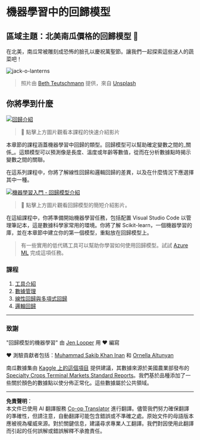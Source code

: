 <!--
CO_OP_TRANSLATOR_METADATA:
{
  "original_hash": "508582278dbb8edd2a8a80ac96ef416c",
  "translation_date": "2025-08-29T20:13:15+00:00",
  "source_file": "2-Regression/README.md",
  "language_code": "mo"
}
-->
# 機器學習中的回歸模型
## 區域主題：北美南瓜價格的回歸模型 🎃

在北美，南瓜常被雕刻成恐怖的臉孔以慶祝萬聖節。讓我們一起探索這些迷人的蔬菜吧！

![jack-o-lanterns](../../../translated_images/jack-o-lanterns.181c661a9212457d7756f37219f660f1358af27554d856e5a991f16b4e15337c.mo.jpg)
> 照片由 <a href="https://unsplash.com/@teutschmann?utm_source=unsplash&utm_medium=referral&utm_content=creditCopyText">Beth Teutschmann</a> 提供，來自 <a href="https://unsplash.com/s/photos/jack-o-lanterns?utm_source=unsplash&utm_medium=referral&utm_content=creditCopyText">Unsplash</a>
  
## 你將學到什麼

[![回歸介紹](https://img.youtube.com/vi/5QnJtDad4iQ/0.jpg)](https://youtu.be/5QnJtDad4iQ "回歸介紹影片 - 點擊觀看！")
> 🎥 點擊上方圖片觀看本課程的快速介紹影片

本章節的課程涵蓋機器學習中回歸的類型。回歸模型可以幫助確定變數之間的_關係_。這類模型可以預測像是長度、溫度或年齡等數值，從而在分析數據點時揭示變數之間的關聯。

在這系列課程中，你將了解線性回歸和邏輯回歸的差異，以及在什麼情況下應選擇其中一種。

[![機器學習入門 - 回歸模型介紹](https://img.youtube.com/vi/XA3OaoW86R8/0.jpg)](https://youtu.be/XA3OaoW86R8 "機器學習入門 - 回歸模型介紹")

> 🎥 點擊上方圖片觀看回歸模型的簡短介紹影片。

在這組課程中，你將準備開始機器學習任務，包括配置 Visual Studio Code 以管理筆記本，這是數據科學家常用的環境。你將了解 Scikit-learn，一個機器學習的庫，並在本章節中建立你的第一個模型，重點放在回歸模型上。

> 有一些實用的低代碼工具可以幫助你學習如何使用回歸模型。試試 [Azure ML](https://docs.microsoft.com/learn/modules/create-regression-model-azure-machine-learning-designer/?WT.mc_id=academic-77952-leestott) 完成這項任務。

### 課程

1. [工具介紹](1-Tools/README.md)
2. [數據管理](2-Data/README.md)
3. [線性回歸與多項式回歸](3-Linear/README.md)
4. [邏輯回歸](4-Logistic/README.md)

---
### 致謝

"回歸模型的機器學習" 由 [Jen Looper](https://twitter.com/jenlooper) 用 ♥️ 編寫

♥️ 測驗貢獻者包括：[Muhammad Sakib Khan Inan](https://twitter.com/Sakibinan) 和 [Ornella Altunyan](https://twitter.com/ornelladotcom)

南瓜數據集由 [Kaggle 上的這個項目](https://www.kaggle.com/usda/a-year-of-pumpkin-prices) 提供建議，其數據來源於美國農業部發布的 [Specialty Crops Terminal Markets Standard Reports](https://www.marketnews.usda.gov/mnp/fv-report-config-step1?type=termPrice)。我們基於品種添加了一些關於顏色的數據點以使分佈正常化。這些數據屬於公共領域。

---

**免責聲明**：  
本文件已使用 AI 翻譯服務 [Co-op Translator](https://github.com/Azure/co-op-translator) 進行翻譯。儘管我們努力確保翻譯的準確性，但請注意，自動翻譯可能包含錯誤或不準確之處。原始文件的母語版本應被視為權威來源。對於關鍵信息，建議尋求專業人工翻譯。我們對因使用此翻譯而引起的任何誤解或錯誤解釋不承擔責任。